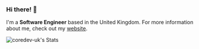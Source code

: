 ### Hi there! 👋  

I'm a **Software Engineer** based in the United Kingdom. For more information about me, check out my [website](https://coredev.uk).

![coredev-uk's Stats](https://github-readme-stats.vercel.app/api?username=coredev-uk&theme=vue-dark&show_icons=true&hide_border=true&count_private=true)

